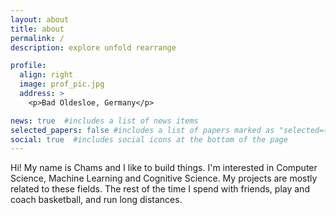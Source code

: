 ```yaml
---
layout: about
title: about
permalink: /
description: explore unfold rearrange

profile:
  align: right
  image: prof_pic.jpg
  address: >
    <p>Bad Oldesloe, Germany</p>

news: true  #includes a list of news items
selected_papers: false #includes a list of papers marked as "selected={true}"
social: true  #includes social icons at the bottom of the page
---
```


Hi! My name is Chams and I like to build things. 
I'm interested in Computer Science, Machine Learning and Cognitive Science. 
My projects are mostly related to these fields.
The rest of the time I spend with friends, play and coach basketball, and run long distances.

